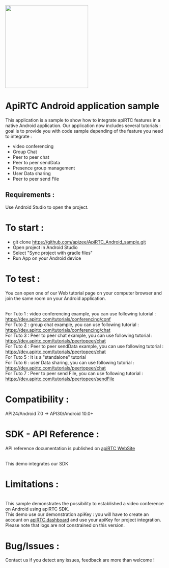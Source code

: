 <a href="https://www.apirtc.com"><img src="https://apirtc.com/wp-content/uploads/2018/09/ApiRTC_relook_branding_v01.png" width="260"></a>


# ApiRTC Android application sample

This application is a sample to show how to integrate apiRTC features in a native Android application.
Our application now includes several tutorials : goal is to provide you with code sample depending of the feature you need to integrate :
- video conferencing
- Group Chat
- Peer to peer chat
- Peer to peer sendData
- Presence group management
- User Data sharing
- Peer to peer send File

## Requirements :
Use Android Studio to open the project.

# To start :
- git clone https://github.com/apizee/ApiRTC_Android_sample.git
- Open project in Android Studio
- Select "Sync project with gradle files"
- Run App on your Android device

# To test :
You can open one of our Web tutorial page on your computer browser and join the same room on your Android application.

<br/>For Tuto 1 : video conferencing example, you can use following tutorial : https://dev.apirtc.com/tutorials/conferencing/conf
<br/>For Tuto 2 : group chat example, you can use following tutorial : https://dev.apirtc.com/tutorials/conferencing/chat
<br/>For Tuto 3 : Peer to peer chat example, you can use following tutorial : https://dev.apirtc.com/tutorials/peertopeer/chat
<br/>For Tuto 4 : Peer to peer sendData example, you can use following tutorial : https://dev.apirtc.com/tutorials/peertopeer/chat
<br/>For Tuto 5 : It is a "standalone" tutorial
<br/>For Tuto 6 : user Data sharing, you can use following tutorial : https://dev.apirtc.com/tutorials/peertopeer/chat
<br/>For Tuto 7 : Peer to peer send File, you can use following tutorial : https://dev.apirtc.com/tutorials/peertopeer/sendFile

# Compatibility :
API24/Android 7.0 -> API30/Android 10.0+

# SDK - API Reference :
API reference documentation is published on [apiRTC WebSite](https://dev.apirtc.com/api/reference_apiRTC_Android-SDK)

<br/>This demo integrates our SDK

# Limitations :
<br/>This sample demonstrates the possibility to established a video conference on Android using apiRTC SDK.
<br/>This demo use our demonstration apiKey : you will have to create an account on [apiRTC dashboard](https://cloud.apirtc.com/) and use your apiKey for project integration.
<br/>Please note that logs are not constrained on this version.

# Bug/Issues :
Contact us if you detect any issues, feedback are more than welcome !
